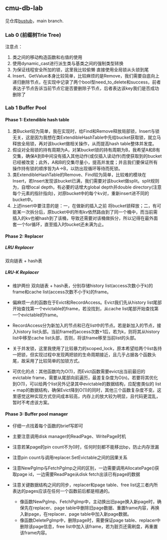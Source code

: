 ## cmu-db-lab
见仓库[bustub](https://github.com/BinyuHuang-nju/bustub/tree/main)，main branch.

### Lab 0 (前缀树Trie Tree)
注意点：
  
1.	类之间的移动构造函数和右值的使用
2.	使用dynamic_cast进行派生类与基类之间的强制类型转换
3.	为保证线程安全所加的锁，这里我比较偷懒 直接使用全局锁从头锁到尾
4.	Insert、GetValue本身比较简单，比较麻烦的是Remove，我们需要自底向上递归删除节点，在实现中记录了两个bool型need_to_delete和success，前者表达子节点告诉当前节点它是否要删除子节点，后者表达该key我们是否成功删除了


### Lab 1 Buffer Pool

#### Phase 1: Extendible hash table
1.	类Bucket较为简单，我在实现时，给Find和Remove释放局部锁，Insert与锁无关，这是因为我想在类ExtendibleHashTable中先给bucket获取锁，就立马释放全局锁，再对该bucket做相关操作，从而提高hash table整体并发度。
2.	假设对全局锁的持有周期为A，对某bucket锁的持有周期为B，我希望A和B有交集，确保A到B中间没有插入其他动作(或仅插入读动作)而使获取到的bucket已经被改变；此外，A和B的交集尽量小，提高并发度；并且我们要保证所有操作持有锁的顺序皆为A->B，以防出现循环等待而死锁。
3.	类ExtendibleHashTable的Remove、Find较为简单，比较难的模块在Insert，若Insert发现该bucket已满，我们需要对该bucket做split。split规则为，自增local depth，有必要的话增大global depth并double directory(注意每个元素的指针指向)，对原bucket中的每个kv对，重新insert进不同的bucket中。
4.	上述insert中要注意的是：一，在做新的插入之前 将bucket锁释放；二，有可能某一次拆分后，原bucket中的所有kv依然路由到了同一个桶中，而当前需插入的kv也被hash到了该桶，导致还需要对该桶做拆分，所以记得在最外面套一个for循环，直至插入时bucket还未满为止。

#### Phase 2: Replacer

##### LRU Replacer  

双向链表 + hash表


##### LRU-K Replacer  

-	维护两份 双向链表 + hash表，分别存储history list(access次数小于k)的frame和cache list(access次数不小于k)的frame。  

-	偏麻烦一点的函数在于Evict和RecordAccess。Evict我们先从history list尾部开始查找第一个evictable的frame，若没找到，从cache list尾部开始查找第一个evictable的frame。
-	RecordAccess分为新加入的节点和已在list中的节点。若是新加入的节点，接入history list头部。当前frame的access次数+1后，若为k，则将其从history list中移至cache list头部，否则，将该frame移至当前list的头部。

-	关于并发锁，这里我使用了比较暴力的scoped_lock，原本希望给两个list各持一把锁，但实现过程中发现两把锁的生命周期接近，且几乎占据各个函数头尾，故采用了比较简单的加锁方式。

-	可优化的点：其他函数均为O(1)，而Evict函数需要evict出当前最旧的evictable frame，需要从尾部向前遍历，最差复杂度为O(n)。若要将其优化到O(1)，可以给两个list另外记录其中evictable的数据结构，应配套类似的 list + map的数据结构，确保Evict降到O(1)的同时，其他三个函数复杂度不变。这里感觉这种实现方式空间成本较高，内存上的放大较为明显，且代码更混乱，暂时不考虑该方案。


#### Phase 3: Buffer pool manager
-	仔细一点找着每个函数的brief写即可

-	主要注意调用disk manager的ReadPage、WritePage时机

-	注意若某page的pin count不为0时，任何时刻都不能移出bp，防止内存泄漏

-	注意pin count与调用replacer.SetEvictable之间的因果关系

-	注意NewPgImp与FetchPgImp之间的区别，一边需要调用AllocatePage()获取page id，一边需要ReadPage从disk fetch出该已有page的数据

-	注意关键数据结构之间的同步，replacer和page table、free list这三者内所表达的pages应该在任何一个函数前后都是相通的。
	-	像函数NewPgImp、FetchPgImp中，主动换出旧page换入新page时，确保先在replacer、page table中删除旧page数据、重置frame内容，再换入新page，在replacer、page table中加入新page数据。
	-	像函数DeletePgImp中，删除page时，需要保证page table、replacer中删除该page信息，free list中加入该frame，若为脏页还需刷盘，再重置该frame内容。